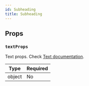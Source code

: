```yaml
---
id: Subheading
title: Subheading
---
```


## Props

### `textProps`

Text props. Check [Text documentation](Text.md#props).

| Type   | Required |
| -------| -------- |
| object | No       |
